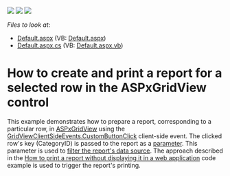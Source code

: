 <!-- default badges list -->
![](https://img.shields.io/endpoint?url=https://codecentral.devexpress.com/api/v1/VersionRange/128599719/19.2.7%2B)
[![](https://img.shields.io/badge/Open_in_DevExpress_Support_Center-FF7200?style=flat-square&logo=DevExpress&logoColor=white)](https://supportcenter.devexpress.com/ticket/details/E1905)
[![](https://img.shields.io/badge/📖_How_to_use_DevExpress_Examples-e9f6fc?style=flat-square)](https://docs.devexpress.com/GeneralInformation/403183)
<!-- default badges end -->
<!-- default file list -->
*Files to look at*:

* [Default.aspx](./CS/GridReportPrint/Default.aspx) (VB: [Default.aspx](./VB/GridReportPrint/Default.aspx))
* [Default.aspx.cs](./CS/GridReportPrint/Default.aspx.cs) (VB: [Default.aspx.vb](./VB/GridReportPrint/Default.aspx.vb))
<!-- default file list end -->
# How to create and print a report for a selected row in the ASPxGridView control

This example demonstrates how to prepare a report, corresponding to a particular row, in [ASPxGridView](https://docs.devexpress.com/AspNet/DevExpress.Web.ASPxGridView) using the [GridViewClientSideEvents.CustomButtonClick](https://docs.devexpress.com/AspNet/js-ASPxClientGridView.CustomButtonClick) client-side event. The clicked row's key (CategoryID) is passed to the report as a [parameter](https://docs.devexpress.com/XtraReports/4812/detailed-guide-to-devexpress-reporting/shape-report-data/use-report-parameters?v=20.1). This parameter is used to [filter the report's data source](https://docs.devexpress.com/XtraReports/4804/detailed-guide-to-devexpress-reporting/shape-report-data/filter-data/filter-data-at-the-data-source-level?v=20.1). The approach described in the [How to print a report without displaying it in a web application](https://github.com/DevExpress-Examples/Reporting_how-to-print-a-report-without-displaying-it-in-a-web-application-e454) code example is used to trigger the report's printing.


